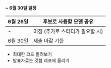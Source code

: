 **~ 6월 30일 일정**

| 6월 26일 | 후보로 사용할 모델 공유          |
| -------- | -------------------------------- |
| -        | 미정 (추가로 스터디가 필요할 시) |
| 6월 30일 | 제출 마감 기한                   |

- 최대한 코드 돌려보기
- 발표자료는 깃헙 레포에 올리기

